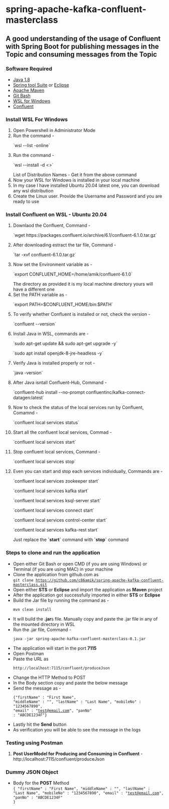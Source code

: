 # spring-apache-kafka-confluent-masterclass

## A good understanding of the usage of Confluent with Spring Boot for publishing messages in the Topic and consuming messages from the Topic

### Software Required
* [Java 1.8](https://www.oracle.com/in/java/technologies/javase/javase8-archive-downloads.html)
* [Spring tool Suite](https://spring.io/tools) or [Eclipse](https://www.eclipse.org/downloads/packages/)
* [Apache Maven](https://maven.apache.org/download.cgi)
* [Git Bash](https://gramfile.com/git-bash-download/)
* [WSL for Windows](https://github.com/c86amik/spring-apache-kafka-confluent-masterclass#install-wsl-for-windows)
* [Confluent](https://github.com/c86amik/spring-apache-kafka-confluent-masterclass#install-confluent-on-wsl---ubuntu-2004)

### Install WSL For Windows

<ol>
<li>Open Powershell in Administrator Mode</li>
<li>Run the command - <p>`wsl --list -online`</p></li>
<li>Run the command - <p>`wsl --install -d <<Distribution Name>>`</p>List of Distribution Names - Get it from the above command</li>
<li>Now your WSL for Windows is installed in your local machine</li>
<li>In my case I have installed Ubuntu 20.04 latest one, you can download any wsl distribution</li>
<li>Create the Linux user. Provide the Username and Password and you are ready to use</li>
</ol>

### Install Confluent on WSL - Ubuntu 20.04

<ol>
<li>Downlaod the Confluent, Command - <p>`wget https://packages.confluent.io/archive/6.1/confluent-6.1.0.tar.gz`</p></li>
<li>After downloading estract the tar file, Command - <p>`tar -xvf confluent-6.1.0.tar.gz`</p></li>
<li>Now set the Environment variable as - <p>`export CONFLUENT_HOME=/home/amik/confluent-6.1.0`</p>The directory as provided it is my local machine directory yours will have a different one</li>
<li>Set the PATH variable as - <p>`export PATH=$CONFLUENT_HOME/bin:$PATH`</p></li>
<li>To verify whether Confluent is installed or not, check the version - <p>`confluent --version`</p></li>
<li>Install Java in WSL, commands are - <p>`sudo apt-get update && sudo apt-get upgrade -y`</p><p>`sudo apt install openjdk-8-jre-headless -y`</p></li>
<li>Verify Java is installed properly or not - <p>`java -version`</p></li>
<li>After Java isntall Confluent-Hub, Command - <p>`confluent-hub install --no-prompt confluentinc/kafka-connect-datagen:latest`</p></li>
<li>Now to check the status of the local services run by Confluent, Comamnd - <p>`confluent local services status`</p></li>
<li>Start all the confluent local services, Commad - <p>`confluent local services start`</p></li>
<li>Stop confluent local services, Command - <p>`confluent local services stop`</p></li>
<li>Even you can start and stop each services individually, Commands are - <p>`confluent local services zookeeper start`</p><p>`confluent local services kafka start`</p><p>`confluent local services ksql-server start`</p><p>`confluent local services connect start`</p><p>`confluent local services control-center start`</p><p>`confluent local services kafka-rest start`</p>
Just replace the <strong>`start`</strong> command with <strong>`stop`</strong> command
</li>
</ol>

### Steps to clone and run the application
* Open either Git Bash or open CMD (if you are using Windows) or Terminal (if you are using MAC) in your machine
* Clone the application from github.com as   
<code>git clone https://github.com/c86amik/spring-apache-kafka-confluent-masterclass.git</code>
* Open either <strong>STS</strong> or <strong>Eclipse</strong> and import the application as <strong>Maven</strong> project
* After the application got successfully imported in either <strong>STS</strong> or <strong>Eclipse</strong>
* Build the Jar file by running the command as - <p>`mvn clean install`</p>
* It will build the <strong>.jar</strong>s file. Manually copy and paste the .jar file in any of the mounted directory in WSL
* Run the .jar file, Command - <p>`java -jar spring-apache-kafka-confluent-masterclass-0.1.jar`</p>
* The application will start in the port <strong>7115</strong>
* Open Postman
* Paste the URL as <p>`http://localhost:7115/confluent/produceJson`</p>
* Change the HTTP Method to POST
* In the Body section copy and paste the below message
* Send the message as - <p><code>{"firstName" : "First Name", "middleName" : "", "lastName" : "Last Name", "mobileNo" : "1234567890", "email" : "test@email.com", "panNo" : "ABCDE1234F"}</code></p>
* Lastly hit the <strong>Send</strong> button
* As verification you will be able to see the message in the logs

### Testing using Postman
<ol>
<li><strong>Post UserModel for Producing and Consuming in Confluent</strong> - http://localhost:7115/confluent/produceJson</li>
</ol>

### Dummy JSON Object
* Body for the <strong>POST</strong> Method   
<code>{
	"firstName" : "First Name",
	"middleName" : "",
	"lastName" : "Last Name",
	"mobileNo" : "1234567890",
	"email" : "test@email.com",
	"panNo" : "ABCDE1234F"
}</code>